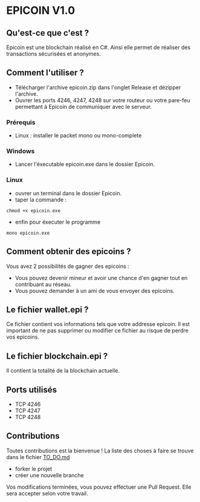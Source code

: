 # EPICOIN V1.0

## Qu'est-ce que c'est ?

Epicoin est une blockchain réalisé en C#.
Ainsi elle permet de réaliser des transactions sécurisées et anonymes.

## Comment l'utiliser ?

- Télécharger l'archive epicoin.zip dans l'onglet Release et dézipper l'archive.
- Ouvrer les ports 4246, 4247, 4248 sur votre routeur ou votre pare-feu permettant à Epicoin de communiquer avec le serveur.

### Prérequis

- Linux : installer le packet mono ou mono-complete

### Windows

- Lancer l'éxecutable epicoin.exe dans le dossier Epicoin.

### Linux

- ouvrer un terminal dans le dossier Epicoin.
- taper la commande : 
```
chmod +x epicoin.exe
```
- enfin pour éxecuter le programme
```
mono epicoin.exe
```

## Comment obtenir des epicoins ?

Vous avez 2 possibilités de gagner des epicoins :
- Vous pouvez devenir mineur et avoir une chance d'en gagner tout en contribuant au réseau.
- Vous pouvez demander à un ami de vous envoyer des epicoins.

## Le fichier wallet.epi ?

Ce fichier contient vos informations tels que votre addresse epicoin.
Il est important de ne pas supprimer ou modifier ce fichier au risque de perdre vos epicoins.

## Le fichier blockchain.epi ?

Il contient la totalité de la blockchain actuelle.

## Ports utilisés

- TCP 4246
- TCP 4247
- TCP 4248

## Contributions

Toutes contributions est la bienvenue !
La liste des choses à faire se trouve dans le fichier [TO_DO.md](/TO_DO.md)
- forker le projet
- créer une nouvelle branche 

Vos modifications terminées, vous pouvez effectuer une Pull Request.
Elle sera accepter selon votre travail.
